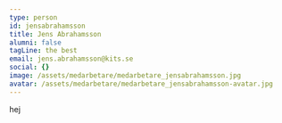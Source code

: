 ```yaml
---
type: person
id: jensabrahamsson
title: Jens Abrahamsson
alumni: false
tagLine: the best
email: jens.abrahamsson@kits.se
social: {}
image: /assets/medarbetare/medarbetare_jensabrahamsson.jpg
avatar: /assets/medarbetare/medarbetare_jensabrahamsson-avatar.jpg
---
```

hej
